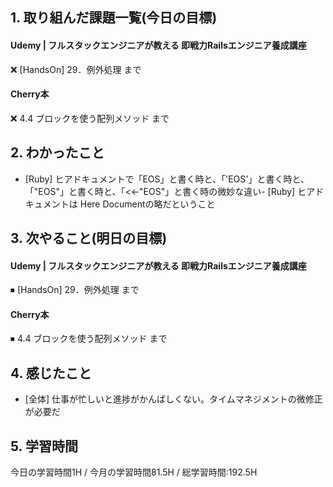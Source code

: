 ## 1. 取り組んだ課題一覧(今日の目標)  

#### Udemy | フルスタックエンジニアが教える 即戦力Railsエンジニア養成講座
❌ [HandsOn] 29．例外処理 まで

#### Cherry本
❌ 4.4 ブロックを使う配列メソッド まで

## 2. わかったこと  
- [Ruby] ヒアドキュメントで「EOS」と書く時と、「'EOS'」と書く時と、「"EOS"」と書く時と、「<<-"EOS"」と書く時の微妙な違い- [Ruby] ヒアドキュメントは Here Documentの略だということ

## 3. 次やること(明日の目標)  
#### Udemy | フルスタックエンジニアが教える 即戦力Railsエンジニア養成講座
⏹ [HandsOn] 29．例外処理 まで

#### Cherry本
⏹ 4.4 ブロックを使う配列メソッド まで

## 4. 感じたこと
- [全体] 仕事が忙しいと進捗がかんばしくない。タイムマネジメントの微修正が必要だ

## 5. 学習時間
今日の学習時間1H / 今月の学習時間81.5H / 総学習時間:192.5H
